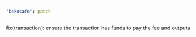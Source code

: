 ```yaml
---
'bakosafe': patch
---
```


fix(transaction): ensure the transaction has funds to pay the fee and outputs

